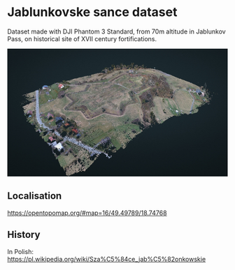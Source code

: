 # Jablunkovske sance dataset

Dataset made with DJI Phantom 3 Standard, from 70m altitude in Jablunkov Pass, on historical site of XVII century fortifications.

![Generated model point cloud visualisation by Divi.io](sance.png)

## Localisation

https://opentopomap.org/#map=16/49.49789/18.74768

## History

In Polish: https://pl.wikipedia.org/wiki/Sza%C5%84ce_jab%C5%82onkowskie
